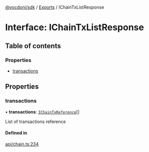 [@vocdoni/sdk](/sdk) / [Exports](../modules.md) / IChainTxListResponse

# Interface: IChainTxListResponse

## Table of contents

### Properties

- [transactions](IChainTxListResponse.md#transactions)

## Properties

### transactions

• **transactions**: [`IChainTxReference`](IChainTxReference.md)[]

List of transactions reference

#### Defined in

[api/chain.ts:234](https://github.com/vocdoni/vocdoni-sdk/blob/2c8c18a/src/api/chain.ts#L234)
